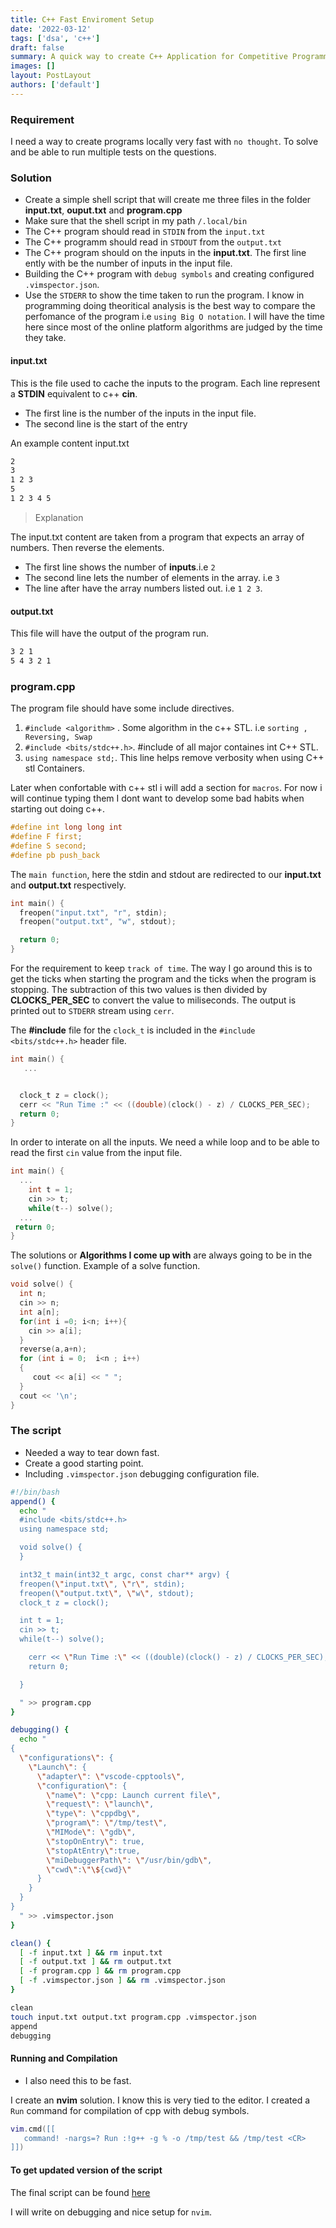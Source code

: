 ```yaml
---
title: C++ Fast Enviroment Setup
date: '2022-03-12'
tags: ['dsa', 'c++']
draft: false
summary: A quick way to create C++ Application for Competitive Programming question. Give yourself time to think and remove the boilerplate out of the way.
images: []
layout: PostLayout
authors: ['default']
---
```


### Requirement

I need a way to create programs locally very fast with `no thought`. To solve and be able to run multiple tests on the questions.

### Solution

- Create a simple shell script that will create me three files in the folder **input.txt**, **ouput.txt** and **program.cpp**
- Make sure that the shell script in my path `/.local/bin`
- The C++ program should read in `STDIN` from the `input.txt`
- The C++ programm should read in `STDOUT` from the `output.txt`
- The C++ program should on the inputs in the **input.txt**. The first line ently with be the number of inputs in the input file.
- Building the C++ program with `debug symbols` and creating configured `.vimspector.json`.
- Use the `STDERR` to show the time taken to run the program. I know in programming doing theoritical analysis is the best way to compare the perfomance of the program i.e `using Big O notation`. I will have the time here since most of the online platform algorithms are judged by the time they take.

#### input.txt

This is the file used to cache the inputs to the program. Each line represent a **STDIN** equivalent to c++ **cin**.

- The first line is the number of the inputs in the input file.
- The second line is the start of the entry

An example content input.txt

```txt:input.txt
2
3
1 2 3
5
1 2 3 4 5
```

> Explanation

The input.txt content are taken from a program that expects an array of numbers. Then reverse the elements.

- The first line shows the number of **inputs**.i.e `2`
- The second line lets the number of elements in the array. i.e `3`
- The line after have the array numbers listed out. i.e `1 2 3`.

#### output.txt

This file will have the output of the program run.

```txt:output.txt
3 2 1
5 4 3 2 1
```

### program.cpp

The program file should have some include directives.

1. `#include <algorithm>` . Some algorithm in the c++ STL. i.e `sorting , Reversing, Swap`
2. `#include <bits/stdc++.h>`. #include of all major containes int C++ STL.
3. `using namespace std;`. This line helps remove verbosity when using C++ stl Containers.

Later when confortable with c++ stl i will add a section for `macros`. For now i will continue typing them I dont want to develop some bad habits when starting out doing c++.

```C
#define int long long int
#define F first;
#define S second;
#define pb push_back
```

The `main function`, here the stdin and stdout are redirected to our **input.txt** and **output.txt** respectively.

```c
int main() {
  freopen("input.txt", "r", stdin);
  freopen("output.txt", "w", stdout);

  return 0;
}

```

For the requirement to keep `track of time`. The way I go around this is to get the ticks when starting the program and the ticks when the program is stopping. The subtraction of this two values is then divided by **CLOCKS_PER_SEC** to convert the value to miliseconds. The output is printed out to `STDERR` stream using `cerr`.

The **#include** file for the `clock_t` is included in the `#include <bits/stdc++.h>` header file.

```c
int main() {
   ...


  clock_t z = clock();
  cerr << "Run Time :" << ((double)(clock() - z) / CLOCKS_PER_SEC);
  return 0;
}
```

In order to interate on all the inputs. We need a while loop and to be able to read the first `cin` value from the input file.

```c
int main() {
  ...
    int t = 1;
    cin >> t;
    while(t--) solve();
  ...
 return 0;
}
```

The solutions or **Algorithms I come up with** are always going to be in the `solve()` function. Example of a solve function.

```c
void solve() {
  int n;
  cin >> n;
  int a[n];
  for(int i =0; i<n; i++){
    cin >> a[i];
  }
  reverse(a,a+n);
  for (int i = 0;  i<n ; i++)
  {
     cout << a[i] << " ";
  }
  cout << '\n';
}
```

### The script

- Needed a way to tear down fast.
- Create a good starting point.
- Including `.vimspector.json` debugging configuration file.

```bash
#!/bin/bash
append() {
  echo "
  #include <bits/stdc++.h>
  using namespace std;

  void solve() {
  }

  int32_t main(int32_t argc, const char** argv) {
  freopen(\"input.txt\", \"r\", stdin);
  freopen(\"output.txt\", \"w\", stdout);
  clock_t z = clock();

  int t = 1;
  cin >> t;
  while(t--) solve();

    cerr << \"Run Time :\" << ((double)(clock() - z) / CLOCKS_PER_SEC);
    return 0;

  }

  " >> program.cpp
}

debugging() {
  echo "
{
  \"configurations\": {
    \"Launch\": {
      \"adapter\": \"vscode-cpptools\",
      \"configuration\": {
        \"name\": \"cpp: Launch current file\",
        \"request\": \"launch\",
        \"type\": \"cppdbg\",
        \"program\": \"/tmp/test\",
        \"MIMode\": \"gdb\",
        \"stopOnEntry\": true,
        \"stopAtEntry\":true,
        \"miDebuggerPath\": \"/usr/bin/gdb\",
        \"cwd\":\"\${cwd}\"
      }
    }
  }
}
  " >> .vimspector.json
}

clean() {
  [ -f input.txt ] && rm input.txt
  [ -f output.txt ] && rm output.txt
  [ -f program.cpp ] && rm program.cpp
  [ -f .vimspector.json ] && rm .vimspector.json
}

clean
touch input.txt output.txt program.cpp .vimspector.json
append
debugging
```

#### Running and Compilation

- I also need this to be fast.

I create an **nvim** solution. I know this is very tied to the editor. I created a `Run` command for compilation of cpp with debug symbols.

```lua
vim.cmd([[
   command! -nargs=? Run :!g++ -g % -o /tmp/test && /tmp/test <CR>
]])

```

#### To get updated version of the script

The final script can be found [here](https://github.com/eduuh/dotfiles/blob/main/.local/bin/prg)

I will write on debugging and nice setup for `nvim`.
